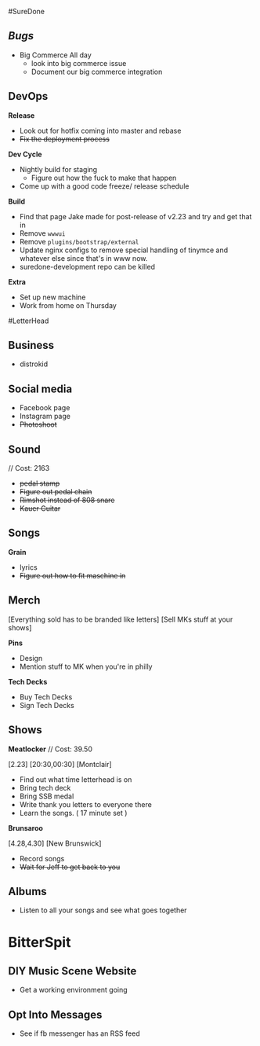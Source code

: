 #SureDone

## _Bugs_

- Big Commerce
    All day
    - look into big commerce issue
    - Document our big commerce integration

## DevOps

__Release__

- Look out for hotfix coming into master and rebase
- ~~Fix the deployment process~~

__Dev Cycle__

- Nightly build for staging
    - Figure out how the fuck to make that happen
- Come up with a good code freeze/ release schedule

__Build__

- Find that page Jake made for post-release of v2.23 and try and get that in
- Remove `wwwui`
- Remove `plugins/bootstrap/external`
- Update nginx configs to remove special handling of tinymce and whatever else since that's in www now.
- suredone-development repo can be killed

__Extra__

- Set up new machine
- Work from home on Thursday

#LetterHead

## Business

- distrokid

## Social media

- Facebook page
- Instagram page
- ~~Photoshoot~~

## Sound
// Cost: 2163

- ~~pedal stamp~~
- ~~Figure out pedal chain~~
- ~~Rimshot instead of 808 snare~~
- ~~Kauer Guitar~~

## Songs

__Grain__

- lyrics
- ~~Figure out how to fit maschine in~~

## Merch

[Everything sold has to be branded like letters]
[Sell MKs stuff at your shows]

__Pins__

- Design
- Mention stuff to MK when you're in philly

__Tech Decks__

- Buy Tech Decks
- Sign Tech Decks

## Shows

__Meatlocker__
// Cost: 39.50

  [2.23]
  [20:30,00:30]
  [Montclair]

- Find out what time letterhead is on
- Bring tech deck
- Bring SSB medal
- Write thank you letters to everyone there
- Learn the songs. ( 17 minute set )

__Brunsaroo__

  [4.28,4.30]
  [New Brunswick]

- Record songs
- ~~Wait for Jeff to get back to you~~

## Albums

- Listen to all your songs and see what goes together

# BitterSpit

## DIY Music Scene Website

- Get a working environment going

## Opt Into Messages

- See if fb messenger has an RSS feed

